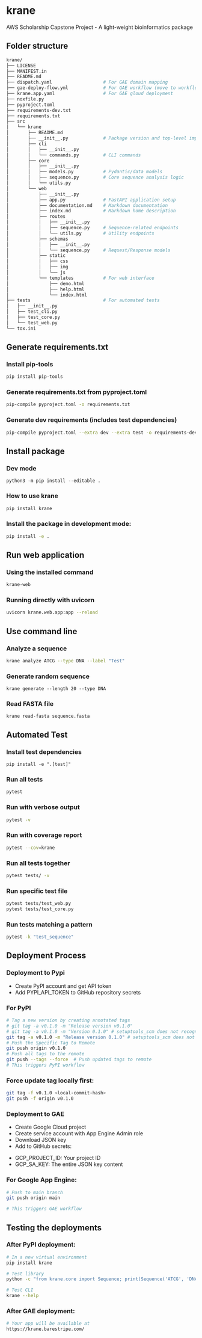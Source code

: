 # krane
AWS Scholarship Capstone Project - A light-weight bioinformatics package

## Folder structure
```bash
krane/
├── LICENSE
├── MANIFEST.in
├── README.md
├── dispatch.yaml                   # For GAE domain mapping
├── gae-deploy-flow.yml             # For GAE workflow (move to workflow)
├── krane.app.yaml                  # For GAE gloud deployment
├── noxfile.py                      
├── pyproject.toml
├── requirements-dev.txt
├── requirements.txt
├── src
│   └── krane
│       ├── README.md
│       ├── __init__.py             # Package version and top-level imports
│       ├── cli
│       │   ├── __init__.py
│       │   └── commands.py         # CLI commands
│       ├── core
│       │   ├── __init__.py
│       │   ├── models.py           # Pydantic/data models
│       │   ├── sequence.py         # Core sequence analysis logic
│       │   └── utils.py
│       └── web
│           ├── __init__.py
│           ├── app.py              # FastAPI application setup
│           ├── documentation.md    # Markdown documentation
│           ├── index.md            # Markdown home description
│           ├── routes
│           │   ├── __init__.py
│           │   ├── sequence.py     # Sequence-related endpoints
│           │   └── utils.py        # Utility endpoints
│           ├── schemas
│           │   ├── __init__.py
│           │   └── sequence.py     # Request/Response models
│           ├── static
│           │   ├── css
│           │   ├── img
│           │   └── js
│           └── templates           # For web interface
│               ├── demo.html
│               ├── help.html
│               └── index.html
├── tests                           # For automated tests
│   ├── __init__.py
│   ├── test_cli.py
│   ├── test_core.py
│   └── test_web.py
└── tox.ini
```

## Generate requirements.txt

### Install pip-tools
```bash
pip install pip-tools
```

### Generate requirements.txt from pyproject.toml
```bash
pip-compile pyproject.toml -o requirements.txt
```

### Generate dev requirements (includes test dependencies)
```bash
pip-compile pyproject.toml --extra dev --extra test -o requirements-dev.txt
```

## Install package

### Dev mode
```
python3 -m pip install --editable .
```

### How to use krane

```bash
pip install krane
```

### Install the package in development mode:
```bash
pip install -e .
```

## Run web application

### Using the installed command
```bash
krane-web
```

### Running directly with uvicorn
```bash
uvicorn krane.web.app:app --reload
```

## Use command line

### Analyze a sequence
```bash
krane analyze ATCG --type DNA --label "Test"
```

### Generate random sequence
```
krane generate --length 20 --type DNA
```

### Read FASTA file
```
krane read-fasta sequence.fasta
```

## Automated Test

### Install test dependencies
```
pip install -e ".[test]"
```

### Run all tests
```bash
pytest
```

### Run with verbose output
```bash
pytest -v
```

### Run with coverage report
```bash
pytest --cov=krane
```

### Run all tests together
```bash
pytest tests/ -v
```

### Run specific test file
```bash
pytest tests/test_web.py
pytest tests/test_core.py
```

### Run tests matching a pattern
```bash
pytest -k "test_sequence"
```

## Deployment Process

### Deployment to Pypi 
- Create PyPI account and get API token
- Add PYPI_API_TOKEN to GitHub repository secrets

### For PyPI
```bash
# Tag a new version by creating annotated tags
# git tag -a v0.1.0 -m "Release version v0.1.0" 
# git tag -a v0.1.0 -m "Version 0.1.0" # setuptools_scm does not recognize lightweight tags
git tag -a v0.1.0 -m "Release version 0.1.0" # setuptools_scm does not recognize lightweight tags
# Push the Specific Tag to Remote
git push origin v0.1.0
# Push all tags to the remote
git push --tags --force  # Push updated tags to remote
# This triggers PyPI workflow
```

### Force update tag locally first:
```bash
git tag -f v0.1.0 <local-commit-hash>
git push -f origin v0.1.0
```

### Deployment to GAE 
- Create Google Cloud project
- Create service account with App Engine Admin role
- Download JSON key
- Add to GitHub secrets:
 * GCP_PROJECT_ID: Your project ID
 * GCP_SA_KEY: The entire JSON key content

### For Google App Engine:
```bash
# Push to main branch
git push origin main

# This triggers GAE workflow
```

## Testing the deployments

### After PyPI deployment:
```bash
# In a new virtual environment
pip install krane

# Test library
python -c "from krane.core import Sequence; print(Sequence('ATCG', 'DNA').transcription())"

# Test CLI
krane --help
```

### After GAE deployment:
```bash
# Your app will be available at
https://krane.barestripe.com/
```